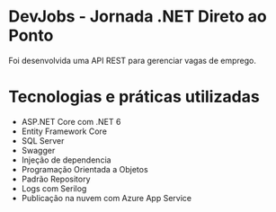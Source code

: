 # DevJobs - Jornada .NET Direto ao Ponto

Foi desenvolvida uma API REST para gerenciar vagas de emprego.

# Tecnologias e práticas utilizadas

<ul>
  <li>ASP.NET Core com .NET 6</li>
  <li>Entity Framework Core</li>
  <li>SQL Server</li>
  <li>Swagger</li>
  <li>Injeção de dependencia</li>
  <li>Programação Orientada a Objetos</li>
  <li>Padrão Repository</li>
  <li>Logs com Serilog</li>
   <li>Publicação na nuvem com Azure App Service</li>
 </ul>
